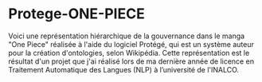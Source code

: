 # Protege-ONE-PIECE
Voici une représentation hiérarchique de la gouvernance dans le manga "One Piece" réalisée à l'aide du logiciel Protégé, qui est un système auteur pour la création d'ontologies, selon Wikipédia. Cette représentation est le résultat d'un projet que j'ai réalisé lors de ma dernière année de licence en Traitement Automatique des Langues (NLP) à l’université de l'INALCO.
